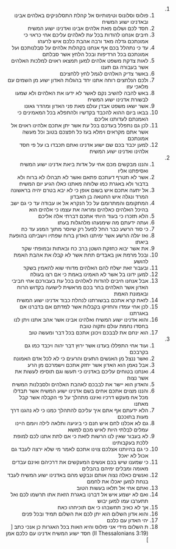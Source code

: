 <ol dir="rtl">
  <li>
    <ol>
      <li>פולוס וסלונוס וטימותיוס אל קהלת התסלוניקים באלהים אבינו ובאדנינו ישוע המשיח׃</li>
      <li>חסד לכם ושלום מאת אלהים אבינו ואדנינו ישוע המשיח׃</li>
      <li>חיבים אנחנו להודות בכל עת לאלהים עליכם אחי כראוי כי אמונתכם גדלה מאד ורבה אהבת כלכם איש לרעהו׃</li>
      <li>עד כי נתהלל בכם אף אנחנו בקהלות אלהים על סבלנותכם ועל אמונתכם בכל הרדיפות ובכל הלחץ אשר סבלתם׃</li>
      <li>לאות צדקת משפט אלהים למען תמצאו ראוים למלכות האלהים אשר בעבורה גם תענו׃</li>
      <li>באשר צדיק האלהים לגמל לחץ ללחציכם׃</li>
      <li>ולכם הנלחצים רוחה אתנו יחד בהגלות האדון ישוע מן השמים עם מלאכי עזו׃</li>
      <li>באש להבה להשיב נקם לאשר לא ידעו את האלהים ולא שמעו לבשורת אדנינו ישוע המשיח׃</li>
      <li>אשר ישאו משפט אבדן עולם מאת פני האדון ומהדר גאונו׃</li>
      <li>בבאו ביום ההוא להכבד בקדשיו ולהתפלא בכל המאמינים כי האמנתם לעדותנו אליכם׃</li>
      <li>לכן גם נתפלל בעדכם בכל עת אשר יתן אתכם אלהינו ראוים אל אשר אתם מקראים וימלא בעז כל חפצכם בטוב וכל מעשה אמונתכם׃</li>
      <li>למען יכבד בכם שם ישוע אדנינו ואתם תכבדו בו על פי חסד אלהינו ואדנינו ישוע המשיח׃</li>
    </ol>
  </li>
  <li>
    <ol>
      <li>והננו מבקשים מכם אחי על אדות ביאת אדנינו ישוע המשיח ואסיפתנו אליו׃</li>
      <li>אשר לא תטרף דעתכם פתאם ואשר לא תבהלו לא ברוח ולא בדבור ולא באגרת כמו שלוחה מאתנו כאלו הגיע יום המשיח׃</li>
      <li>אל יתעה אתכם איש בשום אופן כי לא יבא בטרם יהיה בראשונה המרד ונגלה איש החטאה בן האבדון׃</li>
      <li>המתקומם והמתרומם על כל הנקרא אל או עבודה עד כי גם ישב בהיכל האלהים כאלהים ומראה את עצמו כי אלהים הוא׃</li>
      <li>הלא תזכרו כי בעוד היותי אתכם דברתי אלה אליכם׃</li>
      <li>ועתה ידעתם מה שימנעהו מלהגלות בעתו׃</li>
      <li>כי סוד הרשע כבר החל לפעל רק שיוסר מתוך המנע עד כה׃</li>
      <li>ואז יגלה הרשע אשר ימיתנו האדון ברוח שפתיו וישביתנו בהופעת ביאתו׃</li>
      <li>את אשר יבוא כחזקת השטן ברב כח ובאתות ובמופתי שקר׃</li>
      <li>ובכל מרמת און באבדים תחת אשר לא קבלו את אהבת האמת להושע׃</li>
      <li>ובעבור זאת ישלח להם האלהים מדוחי שוא להאמין בשקר׃</li>
      <li>למען ידונו בל אשר לא האמינו באמת כי אם רצו בעולה׃</li>
      <li>אבל אנחנו חיבים להודות לאלהים בכל עת בעבורכם אחי חביבי האדון אשר האלהים בחר בכם מראשית לישועה בקדוש הרוח ובאמונת האמת׃</li>
      <li>לזאת קרא אתכם בבשורתנו לנחלת כבוד אדנינו ישוע המשיח׃</li>
      <li>לכן אחי עמדו והחזיקו בקבלות אשר למדתם אם בדברנו אם באגרתנו׃</li>
      <li>והוא אדנינו ישוע המשיח ואלהינו אבינו אשר אהב אתנו ויתן לנו בחסדו נחמת עולם ותקוה טובה׃</li>
      <li>הוא ינחם את לבבכם ויכונן אתכם בכל דבר ומעשה טוב׃</li>
    </ol>
  </li>
  <li>
    <ol>
      <li>ועוד אחי התפללו בעדנו אשר ירוץ דבר יהוה ויכבד כמו גם בקרבכם׃</li>
      <li>ואשר ננצל מן האנשים התעים והרעים כי לא לכל אדם האמונה׃</li>
      <li>אבל נאמן הוא האדון אשר יחזק אתכם וישמרכם מן הרע׃</li>
      <li>ואנחנו בטוחים עליכם באדנינו כי תעשו וגם תוסיפו לעשות את אשר נצוה׃</li>
      <li>והאדון הוא יישר את לבבכם לאהבת האלהים ולסבלנות המשיח׃</li>
      <li>והננו מצוים אתכם אחים בשם אדנינו ישוע המשיח אשר תבדלו מכל אח מעקש דרכיו ואיננו מתהלך על פי הקבלה אשר קבל מאתנו׃</li>
      <li>הלא ידעתם אף אתם איך עליכם להתהלך כמנו כי לא נהגנו דרך מעות בתוככם׃</li>
      <li>גם לא אכלנו לחם איש חנם כי ביגיעה ותלאה לילה ויומם היינו עמלים לבלתי היות לאיש מכם למשא׃</li>
      <li>לא בעבור שאין לנו הרשות לזאת כי אם לתת אתנו לכם למופת ללכת בעקבותינו׃</li>
      <li>כי גם בהיותנו אצלכם צוינו אתכם לאמר מי שלא ירצה לעבד גם אכול לא יאכל׃</li>
      <li>כי שמענו שיש בכם אנשים המעקשים את דרכיהם ואינם עבדים מאומה ומבלים ימיהם בהבלים׃</li>
      <li>ואנשים כאלה נצוה אותם ונבקש מהם באדנינו ישוע המשיח לעבד בנחת למען יאכלו את לחמם׃</li>
      <li>ואתם אחי אל תלאו בעשות הטוב׃</li>
      <li>ואם לא ישמע איש אל דברנו באגרת הזאת אתו תרשמו לכם ואל תתערבו עמו למען יבוש׃</li>
      <li>אך לא כאיב תחשבהו כי אם תוכיחהו כאח׃</li>
      <li>והוא אדון השלום הוא יתן לכם את השלום תמיד ובכל פנים׃</li>
      <li>יהי האדון עם כלכם׃</li>
      <li>ת השלום מידי אני פולוס והיא האות בכל האגרות כן אנכי כתב׃ [ (II Thessalonians 3:19) חסד ישוע המשיח אדנינו עם כלכם אמן׃ ]</li>
    </ol>
  </li>
</ol>
